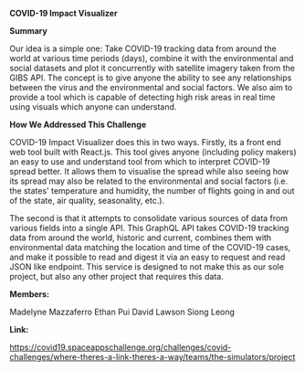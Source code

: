 
<b>COVID-19 Impact Visualizer</b>

<b>Summary</b>

Our idea is a simple one: Take COVID-19 tracking data from around the world at various time periods (days), combine it with the environmental and social datasets and plot it concurrently with satellite imagery taken from the GIBS API. The concept is to give anyone the ability to see any relationships between the virus and the environmental and social factors. We also aim to provide a tool which is capable of detecting high risk areas in real time using visuals which anyone can understand.

<b>How We Addressed This Challenge</b>

COVID-19 Impact Visualizer does this in two ways. Firstly, its a front end web tool built with React.js. This tool gives anyone (including policy makers) an easy to use and understand tool from which to interpret COVID-19 spread better. It allows them to visualise the spread while also seeing how its spread may also be related to the environmental and social factors (i.e. the states' temperature and humidity, the number of flights going in and out of the state, air quality, seasonality, etc.).

The second is that it attempts to consolidate various sources of data from various fields into a single API. This GraphQL API takes COVID-19 tracking data from around the world, historic and current, combines them with environmental data matching the location and time of the COVID-19 cases, and make it possible to read and digest it via an easy to request and read JSON like endpoint. This service is designed to not make this as our sole project, but also any other project that requires this data.


<b>Members:</b>

Madelyne Mazzaferro
Ethan Pui
David Lawson
Siong Leong


<b>Link:</b>

https://covid19.spaceappschallenge.org/challenges/covid-challenges/where-theres-a-link-theres-a-way/teams/the-simulators/project
